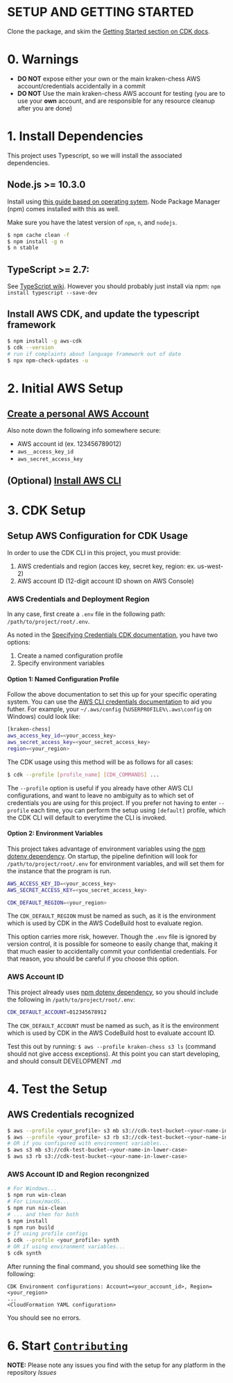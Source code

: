 # SETUP AND GETTING STARTED

Clone the package, and skim the [Getting Started section on CDK docs](https://docs.aws.amazon.com/cdk/latest/guide/getting_started.html).

# 0. Warnings

+ **DO NOT** expose either your own or the main kraken-chess AWS account/credentials accidentally in a commit
+ **DO NOT** Use the main kraken-chess AWS account for testing (you are to use your **own** account, and are responsible for any resource cleanup after you are done)

# 1. Install Dependencies

This project uses Typescript, so we will install the associated dependencies.

## Node.js >= 10.3.0

Install using [this guide based on operating sytem](https://nodejs.org/en/download/package-manager/). Node Package Manager (npm) comes installed with this as well.

Make sure you have the latest version of ```npm```, ```n```, and ```nodejs```.

```bash
$ npm cache clean -f
$ npm install -g n
$ n stable
```

## TypeScript >= 2.7:

See [TypeScript wiki](https://www.typescriptlang.org/download). However you should probably just install via npm: ```npm install typescript --save-dev```

## Install AWS CDK, and update the typescript framework

```bash
$ npm install -g aws-cdk
$ cdk --version
# run if complaints about language framework out of date
$ npx npm-check-updates -u
```

# 2. Initial AWS Setup

## [Create a personal AWS Account](https://portal.aws.amazon.com/billing/signup#/start)

Also note down the following info somewhere secure:

+ AWS account id (ex. 123456789012)
+ ```aws__access_key_id```
+ ```aws_secret_access_key```

## (Optional) [Install AWS CLI](https://docs.aws.amazon.com/cli/latest/userguide/install-cliv2.html)

# 3. CDK Setup

## Setup AWS Configuration for CDK Usage

In order to use the CDK CLI in this project, you must provide:

1. AWS credentials and region (acces key, secret key, region: ex. us-west-2)
2. AWS account ID (12-digit account ID shown on AWS Console)

### AWS Credentials and Deployment Region

In any case, first create a ```.env``` file in the following path: ```/path/to/project/root/.env```.

As noted in the [Specifying Credentials CDK documentation](https://docs.aws.amazon.com/cdk/latest/guide/getting_started.html#getting_started_credentials), you have two options:

1. Create a named configuration profile
2. Specify environment variables

#### Option 1: Named Configuration Profile

Follow the above documentation to set this up for your specific operating system.
You can use the [AWS CLI credentials documentation](https://docs.aws.amazon.com/cli/latest/userguide/cli-configure-files.html) to aid you futher. For example, your ```~/.aws/config``` (```%USERPROFILE%\.aws\config``` on Windows) could look like:

```bash
[kraken-chess]
aws_access_key_id=<your_access_key>
aws_secret_access_key=<your_secret_access_key>
region=<your_region>
````

The CDK usage using this method will be as follows for all cases:

```bash
$ cdk --profile [profile_name] [CDK_COMMANDS] ...
```

 The ```--profile``` option is useful if you already have other AWS CLI configurations, and want to leave no ambiguity as to which set of credentials you are using for this project.
 If you prefer not having to enter ```--profile``` each time, you can perform the setup using ```[default]``` profile, which the CDK CLI will default to everytime the CLI is invoked.

#### Option 2: Environment Variables

This project takes advantage of environment variables using the [npm dotenv dependency](https://www.npmjs.com/package/dotenv).
On startup, the pipeline definition will look for ```/path/to/project/root/.env``` for environment
variables, and will set them for the instance that the program is run.

```bash
AWS_ACCESS_KEY_ID=<your_access_key>
AWS_SECRET_ACCESS_KEY=<you_secret_access_key>

CDK_DEFAULT_REGION=<your_region>
```

The ```CDK_DEFAULT_REGION``` must be named as such, as it is the environment which is used by CDK in the AWS CodeBuild host to evaluate region.

This option carries more risk, however. Though the ```.env``` file is ignored by version control, it is possible for someone to easily change that, making it that much easier to accidentally commit your confidential credentials. For that reason, you should be careful if you choose this option.

### AWS Account ID

This project already uses [npm dotenv dependency](https://www.npmjs.com/package/dotenv), so you should include the following in ```/path/to/project/root/.env```:

```bash
CDK_DEFAULT_ACCOUNT=012345678912
```

The ```CDK_DEFAULT_ACCOUNT``` must be named as such, as it is the environment which is used by CDK in the AWS CodeBuild host to evaluate account ID.

Test this out by running: ```$ aws --profile kraken-chess s3 ls``` (command should not give access exceptions). At this point you can start developing, and should consult DEVELOPMENT .md

# 4. Test the Setup

## AWS Credentials recognized

```bash
$ aws --profile <your_profile> s3 mb s3://cdk-test-bucket-<your-name-in-lower-case>
$ aws --profile <your_profile> s3 rb s3://cdk-test-bucket-<your-name-in-lower-case>
# OR if you configured with environment variables...
$ aws s3 mb s3://cdk-test-bucket-<your-name-in-lower-case>
$ aws s3 rb s3://cdk-test-bucket-<your-name-in-lower-case>
```

### AWS Account ID and Region recongnized

```bash
# For Windows...
$ npm run win-clean
# For Linux/macOS...
$ npm run nix-clean
# ... and then for both
$ npm install
$ npm run build
# If using profile configs
$ cdk --profile <your_profile> synth
# OR if using environment variables...
$ cdk synth
```

After running the final command, you should see something like the following:

```
CDK Environment configurations: Account=<your_account_id>, Region=<your_region>
...
<CloudFormation YAML configuration>
```

You should see no errors.

# 6. Start [`Contributing`](CONTRIBUTING.md)

**NOTE:** Please note any issues you find with the setup for any platform in the repository *Issues*
